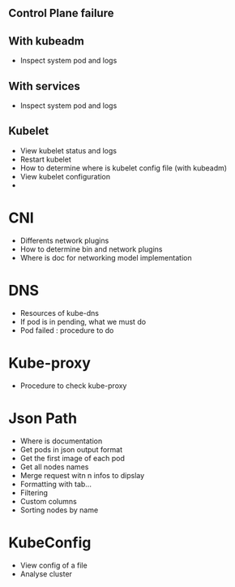 ## Control Plane failure

## With kubeadm

 - Inspect system pod and logs

## With services

 - Inspect system pod and logs

## Kubelet

 - View kubelet status and logs
 - Restart kubelet
 - How to determine where is kubelet config file (with kubeadm)
 - View kubelet configuration
 - 
# CNI

 - Differents network plugins
 - How to determine bin and network plugins
 - Where is doc for networking model implementation

# DNS

 - Resources of kube-dns
 - If pod is in pending, what we must do
 - Pod failed : procedure to do

# Kube-proxy

 - Procedure to check kube-proxy

# Json Path

 - Where is documentation
 - Get pods in json output format
 - Get the first image of each pod
 - Get all nodes names
 - Merge request witn n infos to dipslay
 - Formatting with tab...
 - Filtering
 - Custom columns
 - Sorting nodes by name

# KubeConfig

 - View config of a file
 - Analyse cluster